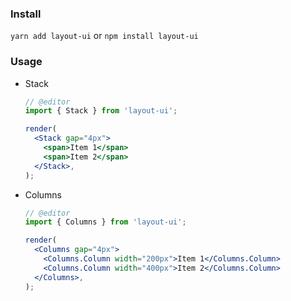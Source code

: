 ### Install

`yarn add layout-ui`
or
`npm install layout-ui`

### Usage

- Stack

  ```jsx
  // @editor
  import { Stack } from 'layout-ui';

  render(
    <Stack gap="4px">
      <span>Item 1</span>
      <span>Item 2</span>
    </Stack>,
  );
  ```

- Columns

  ```jsx
  // @editor
  import { Columns } from 'layout-ui';

  render(
    <Columns gap="4px">
      <Columns.Column width="200px">Item 1</Columns.Column>
      <Columns.Column width="400px">Item 2</Columns.Column>
    </Columns>,
  );
  ```
